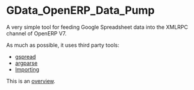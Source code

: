 GData_OpenERP_Data_Pump
=======================

A very simple tool for feeding Google Spreadsheet data into the XMLRPC channel of OpenERP V7.

As much as possible, it uses third party tools:
- [gspread](https://pypi.python.org/pypi/gspread/)
- [argparse](https://pypi.python.org/pypi/argparse)
- [Importing](http://peak.telecommunity.com/DevCenter/Importing)

This is an [overview](https://docs.google.com/drawings/d/10hhX-2ChPynsfCaiQrNrt3eiy3m6j3Qz-0CF7NdnnQc).


